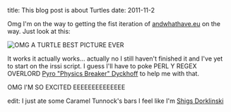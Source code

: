 title: This blog post is about Turtles
date: 2011-11-2

Omg I'm on the way to getting the fist iteration of [andwhathave.eu](http://www.andwhathave.eu/) on the way. Just look at this:

![OMG A TURTLE BEST PICTURE EVER](http://gyazo.com/e7886f5f31b0d51f38457a07be5eef0e.png)

It works it actually works... actually no I still haven't finished it and I've yet to start on the irssi script. I guess I'll have to poke PERL Y REGEX OVERLORD [Pyro "Physics Breaker" Dyckhoff](http://owen.dyckhoff.co.uk/) to help me with that.

OMG I'M SO EXCITED EEEEEEEEEEEEEE

edit: I just ate some Caramel Tunnock's bars I feel like I'm [Shigs Dorklinski](http://www.shigs.co.uk/2011/10/tunnocks-caramel/)
